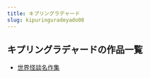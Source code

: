 ```yaml
---
title: キプリングラデャード
slug: kipuringuradeyado08
---
```


## キプリングラデャードの作品一覧

- [世界怪談名作集](shijieguaitanmingzuoji17)
